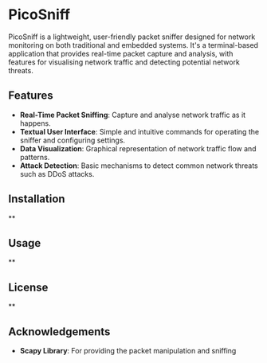 # PicoSniff

PicoSniff is a lightweight, user-friendly packet sniffer designed for 
network monitoring on both traditional and embedded systems. 
It's a terminal-based application that provides real-time 
packet capture and analysis, with features for visualising 
network traffic and detecting potential network threats.

## Features

- **Real-Time Packet Sniffing**: Capture and analyse network traffic as it happens.
- **Textual User Interface**: Simple and intuitive commands for operating the sniffer and configuring settings.
- **Data Visualization**: Graphical representation of network traffic flow and patterns.
- **Attack Detection**: Basic mechanisms to detect common network threats such as DDoS attacks.

## Installation

**

## Usage

**

## License

**

## Acknowledgements

- **Scapy Library**: For providing the packet manipulation and sniffing
